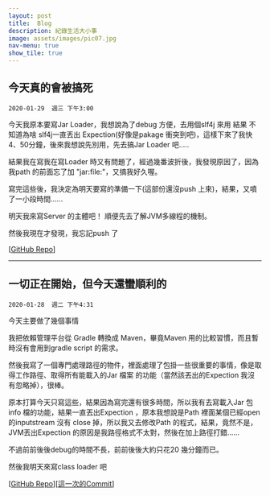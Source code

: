 ```yaml
---
layout: post
title:  Blog
description: 紀錄生活大小事
image: assets/images/pic07.jpg
nav-menu: true
show_tile: true
---
```


## 今天真的會被搞死
```2020-01-29  週三 下午3:00```

今天我原本要寫Jar Loader，我想說為了debug 方便，去用個slf4j 來用 結果 不知道為啥 slf4j一直丟出 Expection(好像是pakage 衝突到吧)，這樣下來了我快4、50分鐘，後來我想說先別用，先去搞Jar Loader 吧.....

結果我在寫我在寫Loader 時又有問題了，經過幾番波折後，我發現原因了，因為我path 的前面忘了加 "jar:file:"，又搞我好久喔。

寫完這些後，我決定為明天要寫的準備一下(這部份還沒push 上來)，結果，又噴了一小段時間......

明天我來寫Server 的主體吧！ 順便先去了解JVM多線程的機制。

然後我現在才發現，我忘記push 了

[[GitHub Repo](https://github.com/bloodnighttw/JDAwP)]

- - -

## 一切正在開始，但今天還蠻順利的  
```2020-01-28  週二 下午4:31```

今天主要做了幾個事情

我把依賴管理平台從 Gradle 轉換成 Maven，畢竟Maven 用的比較習慣，而且暫時沒有會用到gradle script 的需求。

然後我寫了一個專門處理路徑的物件，裡面處理了包掛一些很重要的事情，像是取得工作路徑、取得所有能載入的Jar 檔案 的功能（當然該丟出的Expection 我沒有忽略掉），很棒。

原本打算今天只寫這些，結果因為寫完還有很多時間，所以我有去寫載入Jar 包info 檔的功能，結果一直丟出Expection ，原本我想說是Path 裡面某個已經open 的inputstream 沒有 close 掉，所以我又去修改Path 的程式，結果，竟然不是，JVM丟出Expection 的原因是我路徑格式不太對，然後在加上路徑打錯......

不過前前後後debug的時間不長，前前後後大約只花20 幾分鐘而已。

然後我明天來寫class loader 吧

[[GitHub Repo](https://github.com/bloodnighttw/JDAwP)][[這一次的Commit](https://github.com/bloodnighttw/JDAwP/commit/d7d93f1c47dc77db78bde7a70cc99a503303d3dc)]

